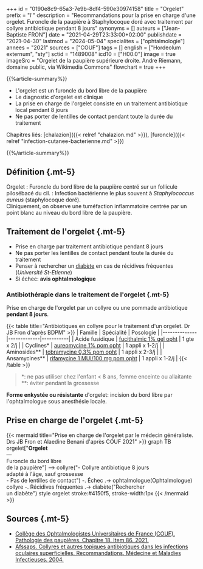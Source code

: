 +++
id = "0190e8c9-65a3-7e9b-8df4-590e30974158"
title = "Orgelet"
prefix = "l'"
description = "Recommandations pour la prise en charge d'une orgelet. Furoncle de la paupière à Staphylocoque doré avec traitement par collyre antibiotique pendant 8 jours"
synonyms = []
auteurs = ["Jean-Baptiste FRON"]
date = "2021-04-29T23:33:00+02:00"
publishdate = "2021-04-30"
lastmod = "2024-05-04"
specialites = ["ophtalmologie"]
annees = "2021"
sources = ["COUF"]
tags = []
english = ["Hordeolum externum", "sty"]
sctid = "1489008"
icd10 = ["H00.0"]
image = true
imageSrc = "Orgelet de la paupière supérieure droite. Andre Riemann, domaine public, via Wikimedia Commons"
flowchart = true
+++

{{%article-summary%}}

- L'orgelet est un furoncle du bord libre de la paupière
- Le diagnostic d'orgelet est clinique
- La prise en charge de l'orgelet consiste en un traitement antibiotique local pendant 8 jours
- Ne pas porter de lentilles de contact pendant toute la durée du traitement

Chapitres liés: [chalazion]({{< relref "chalazion.md" >}}), [furoncle]({{< relref "infection-cutanee-bacterienne.md" >}})

{{%/article-summary%}}

## Définition {.mt-5}

Orgelet
: Furoncle du bord libre de la paupière centré sur un follicule pilosébacé du cil.
: Infection bactérienne le plus souvent à *Staphylococcus aureus* (staphylocoque doré).  
Cliniquement, on observe une tuméfaction inflammatoire centrée par un point blanc au niveau du bord libre de la paupière.

## Traitement de l'orgelet {.mt-5}

- Prise en charge par traitement antibiotique pendant 8 jours
- Ne pas porter les lentilles de contact pendant toute la durée du traitement
- Penser à rechercher un [diabète](/tags/diabete/) en cas de récidives fréquentes (*Université St-Etienne*)
- Si échec: **avis ophtalmologique**

### Antibiothérapie dans le traitement de l'orgelet {.mt-5}

Prise en charge de l'orgelet par un collyre ou une pommade antibiotique **pendant 8 jours**.

{{< table title="Antibiotiques en collyre pour le traitement d'un orgelet. Dr JB Fron d'après BDPM" >}}
| Famille      | Spécialité  | Posologie |
|--------------|-------------|-----------|
| Acide fusidique | [fucithalmic 1% gel opht](https://base-donnees-publique.medicaments.gouv.fr/affichageDoc.php?specid=69088419&typedoc=R) | 1 gte x 2/j |
| Cyclines*     | [aureomycine 1% pom opht](https://base-donnees-publique.medicaments.gouv.fr/affichageDoc.php?specid=65889234&typedoc=R) | 1 appli x 1-2/j |
| Aminosides**  | [tobramycine 0,3% pom opht](https://base-donnees-publique.medicaments.gouv.fr/affichageDoc.php?specid=61621356&typedoc=R) | 1 appli x 2-3/j |
| Ansamycines**  | [rifamycine 1 MUI/100 mg pom opht](https://base-donnees-publique.medicaments.gouv.fr/affichageDoc.php?specid=68760013&typedoc=R) | 1 appli x 1-2/j |
{{< /table >}}

> *: ne pas utiliser chez l'enfant < 8 ans, femme enceinte ou allaitante  
  **: éviter pendant la grossesse

**Forme enkystée ou résistante** d'orgelet: incision du bord libre par l'ophtalmologue sous anesthésie locale.

## Prise en charge de l'orgelet {.mt-5}

{{< mermaid title="Prise en charge de l'orgelet par le médecin généraliste. Drs JB Fron et Alaedine Benani d'après COUF 2021" >}}
graph TB
  orgelet["<b>Orgelet</b><br>—<br>Furoncle du bord libre<br>de la paupière"] --> collyre("- Collyre antibiotique 8 jours<br>adapté à l'âge, sauf grossesse<br>- Pas de lentilles de contact") -. Échec .-> ophtalmologue(Ophtalmologue)
    collyre -. Récidives fréquentes .-> diabète("Rechercher<br>un diabète")
  style orgelet stroke:#4150f5, stroke-width:1px
{{< /mermaid >}}

## Sources {.mt-5}

- [Collège des Ophtalmologistes Universitaires de France (COUF). Pathologie des paupières. Chapitre 18. Item 86. 2021.](http://couf.fr/espace-etudiants/2eme-cycle-dcem/)
- [Afssaps. Collyres et autres topiques antibiotiques dans les infections oculaires superficielles. Recommandations. Médecine et Maladies Infectieuses. 2004.](https://www.sciencedirect.com/science/article/pii/S0399077X04002380)
